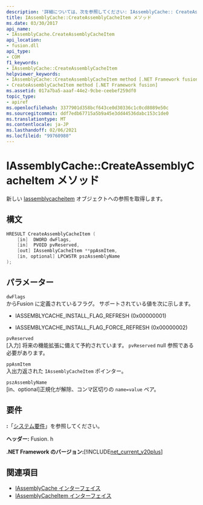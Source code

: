 ```yaml
---
description: '詳細については、次を参照してください: IAssemblyCache:: CreateAssemblyCacheItem メソッド'
title: IAssemblyCache::CreateAssemblyCacheItem メソッド
ms.date: 03/30/2017
api_name:
- IAssemblyCache.CreateAssemblyCacheItem
api_location:
- fusion.dll
api_type:
- COM
f1_keywords:
- IAssemblyCache::CreateAssemblyCacheItem
helpviewer_keywords:
- IAssemblyCache::CreateAssemblyCacheItem method [.NET Framework fusion]
- CreateAssemblyCacheItem method [.NET Framework fusion]
ms.assetid: 017a7ba5-aaaf-44e2-9cbe-ceebef259df0
topic_type:
- apiref
ms.openlocfilehash: 3377901d358bcf643ce0d30336c1c0cd8089e50c
ms.sourcegitcommit: ddf7edb67715a5b9a45e3dd44536dabc153c1de0
ms.translationtype: MT
ms.contentlocale: ja-JP
ms.lasthandoff: 02/06/2021
ms.locfileid: "99760980"
---
```

# <a name="iassemblycachecreateassemblycacheitem-method"></a>IAssemblyCache::CreateAssemblyCacheItem メソッド

新しい [Iassemblycacheitem](iassemblycacheitem-interface.md) オブジェクトへの参照を取得します。  
  
## <a name="syntax"></a>構文  
  
```cpp  
HRESULT CreateAssemblyCacheItem (  
    [in]  DWORD dwFlags,  
    [in]  PVOID pvReserved,  
    [out] IAssemblyCacheItem **ppAsmItem,  
    [in, optional] LPCWSTR pszAssemblyName  
);  
```  
  
## <a name="parameters"></a>パラメーター  

 `dwFlags`  
 からFusion に定義されているフラグ。 サポートされている値を次に示します。  
  
- IASSEMBLYCACHE_INSTALL_FLAG_REFRESH (0x00000001)  
  
- IASSEMBLYCACHE_INSTALL_FLAG_FORCE_REFRESH (0x00000002)  
  
 `pvReserved`  
 [入力] 将来の機能拡張に備えて予約されています。 `pvReserved` null 参照である必要があります。  
  
 `ppAsmItem`  
 入出力返された `IAssemblyCacheItem` ポインター。  
  
 `pszAssemblyName`  
 [in、optional]正規化が解除、コンマ区切りの `name=value` ペア。  
  
## <a name="requirements"></a>要件  

 **:**「[システム要件](../../get-started/system-requirements.md)」を参照してください。  
  
 **ヘッダー:** Fusion. h  
  
 **.NET Framework のバージョン:**[!INCLUDE[net_current_v20plus](../../../../includes/net-current-v20plus-md.md)]  
  
## <a name="see-also"></a>関連項目

- [IAssemblyCache インターフェイス](iassemblycache-interface.md)
- [IAssemblyCacheItem インターフェイス](iassemblycacheitem-interface.md)
